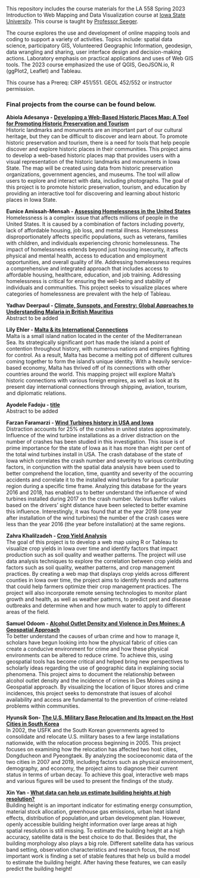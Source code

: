 This repository includes the course materials for the LA 558 Spring 2023 Introduction to Web Mapping and Data Visualization course at [Iowa State University](https://www.iastate.edu). This course is taught by [Professor Seeger](https://faculty.sites.iastate.edu/cjseeger/).

The course explores the use and development of online mapping tools and coding to support a variety of activities. Topics include: spatial data science, participatory GIS, Volunteered Geographic Information, geodesign, data wrangling and sharing, user interface design and decision-making actions. 
Laboratory emphasis on practical applications and uses of Web GIS tools. The 2023 course emphasized the use of QGIS, GeoJSON.io, R (ggPlot2, Leaflet) and Tableau.

This course has a Prereq: CRP 451/551. GEOL 452/552 or instructor permission.


### Final projects from the course can be found below.

**Abiola Adesanya - [Developing a Web-Based Historic Places Map: A Tool for Promoting Historic Preservation
and Tourism](https://abiolaaminat.github.io/LA558_Abiola_Adesanya/Finalproject/finalproject.html)**<br>
Historic landmarks and monuments are an important part of our cultural heritage, but
they can be difficult to discover and learn about. To promote historic preservation and tourism,
there is a need for tools that help people discover and explore historic places in their communities.
This project aims to develop a web-based historic places map that provides users with a visual
representation of the historic landmarks and monuments in Iowa State. The map will be created
using data from historic preservation organizations, government agencies, and museums. The tool
will allow users to explore and interact with data, including photographs. The goal of this project
is to promote historic preservation, tourism, and education by providing an interactive tool for
discovering and learning about historic places in Iowa State.

**Eunice Amissah-Mensah - [Assessing Homelessness in the United States](https://arabanyarkoa.github.io/LA558_Eunice_Amissah/?locale=en-us)**<br>
Homelessness is a complex issue that affects millions of people in the United States. It is caused by a combination of factors including poverty, lack of affordable housing, job loss, and mental illness. Homelessness disproportionately affects specific populations, such as veterans, families with children, and individuals experiencing chronic homelessness. The impact of homelessness extends beyond just housing insecurity, it affects physical and mental health, access to education and employment opportunities, and overall quality of life. Addressing homelessness requires a comprehensive and integrated approach that includes access to affordable housing, healthcare, education, and job training. Addressing homelessness is critical for ensuring the well-being and stability of individuals and communities. This project seeks to visualize places where categories of homelessness are prevalent with the help of Tableau.

**Yadhav Deerpaul - [Climate, Sunspots, and Forestry: Global Approaches to Understanding Malaria in British Mauritius](https://yadhav13.github.io/LA558_Yadhav_Deerpaul/?locale=en-us)**<br>
Abstract to be added

**Lily Ehler - [Malta & its International Connections](https://lily-ehler.github.io/LA558_Lily_Ehler/?locale=en-us)**<br>
Malta is a small island nation located in the center of the Mediterranean Sea. Its strategically significant port has made the island a point of contention throughout history, with numerous nations and empires fighting for control. As a result, Malta has become a melting pot of different cultures coming together to form the island’s unique identity. With a heavily service-based economy, Malta has thrived off of its connections with other countries around the world. This mapping project will explore Malta’s historic connections with various foreign empires, as well as look at its present day international connections through shipping, aviation, tourism, and diplomatic relations.

**Ayodele Fadoju - [title](https://fadojuaj.github.io/LA558_FADOJU_AYODELE/?locale=en-us)**<br>
Abstract to be added

**Farzan Faramarzi - [Wind Turbines history in USA and Iowa](https://farzanehf.github.io/LA-558/?locale=en-us)**<br>
Distraction accounts for 25% of the crashes in united states approximately. Influence of the wind turbine installations as a driver distraction on the number of crashes has been studied in this investigation. This issue is of prime importance for the state of Iowa as it has more than eight per cent of the total wind turbines install in USA. The crash database of the state of Iowa which correlates the crash number and severity to various contributing factors, in conjunction with the spatial data analysis have been used to better comprehend the location, time, quantity and severity of the occurring accidents and correlate it to the installed wind turbines for a particular region during a specific time frame. Analyzing this database for the years 2016 and 2018, has enabled us to better understand the influence of wind turbines installed during 2017 on the crash number. Various buffer values based on the drivers’ sight distance have been selected to better examine this influence. Interestingly, it was found that at the year 2018 (one year after installation of the wind turbines) the number of the crash cases were less than the year 2016 (the year before installation) at the same regions.

**Zahra Khalilzadeh - [Crop Yield Analysis](https://zahrakhalilzadeh.github.io/LA558_Zahra_Khalilzadeh/?locale=en-us)**<br>
The goal of this project is to develop a web map using R or Tableau to visualize crop yields in Iowa over time and identify factors that impact production such as soil quality and weather patterns. The project will use data analysis techniques to explore the correlation between crop yields and factors such as soil quality, weather patterns, and crop management practices. By creating a web map that displays crop yields across different counties in Iowa over time, the project aims to identify trends and patterns that could help farmers optimize their crop management practices. The project will also incorporate remote sensing technologies to monitor plant growth and health, as well as weather patterns, to predict pest and disease outbreaks and determine when and how much water to apply to different areas of the field.

**Samuel Odoom - [Alcohol Outlet Density and Violence in Des Moines: A Geospatial Approach](https://samod008.github.io/LA558_Samuel_Odoom/?locale=en-us)**<br>
To better understand the causes of urban crime and how to manage it, scholars have begun looking into how the physical fabric of cities can create a conducive environment for crime and how these physical environments can be altered to reduce crime. To achieve this, using geospatial tools has become critical and helped bring new perspectives to scholarly ideas regarding the use of geographic data in explaining social phenomena. This project aims to document the relationship between alcohol outlet density and the incidence of crimes in Des Moines using a Geospatial approach. By visualizing the location of liquor stores and crime incidences, this project seeks to demonstrate that issues of alcohol availability and access are fundamental to the prevention of crime-related problems within communities.

**Hyunsik Son- [The U.S. Military Base Relocation and Its Impact on the Host Cities in South Korea](https://son1101.github.io/LA558_Son/?locale=en-us)**<br>
In 2002, the USFK and the South Korean governments agreed to consolidate and relocate U.S. military bases to a few large installations nationwide, with the relocation process beginning in 2005. This project focuses on examining how the relocation has affected two host cities, Dongducheon and Pyeongtaek. By analyzing the socioeconomic data of the two cities in 2007 and 2019, including factors such as physical environment, demography, and economy, the project aims to diagnose their current status in terms of urban decay. To achieve this goal, interactive web maps and various figures will be used to present the findings of the study.

**Xin Yan - [What data can help us estimate building heights at high resolution?](https://xinyan127.github.io/LA558_XinYan/?locale=en-us)**<br>
Building height is an important indicator for estimating energy consumption, material stock allocation, greenhouse gas emissions, urban heat island effects, distribution of population,and urban development plan. However, openly accessible building height information over large areas at high spatial resolution is still missing. To estimate the building height at a high accuracy, satellite data is the best choice to do that. Besides that, the building morphology also plays a big role. Different satellite data has various band setting, observation characteristics and research focus, the most important work is finding a set of stable features that help us build a model to estimate the building height. After having these features, we can easily predict the building height!
